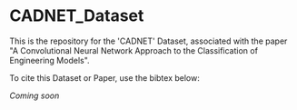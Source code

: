 # CADNET_Dataset

This is the repository for the 'CADNET' Dataset, associated with the paper "A Convolutional Neural Network Approach to the Classification of Engineering Models".

To cite this Dataset or Paper, use the bibtex below:

*Coming soon*
